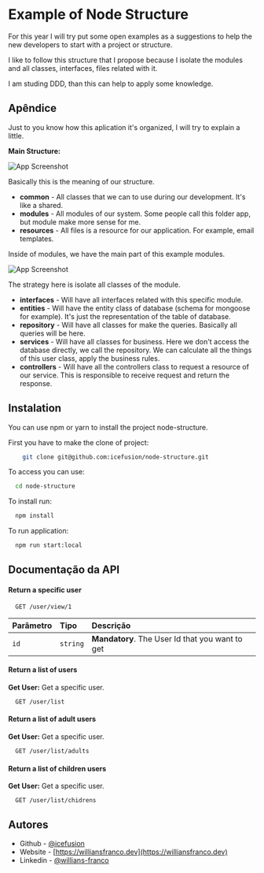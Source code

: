 
# Example of Node Structure

For this year I will try put some open examples as a suggestions to help the new developers to start with a project or structure.

I like to follow this structure that I propose because I isolate the modules and all classes, interfaces, files related with it.

I am studing DDD, than this can help to apply some knowledge.





## Apêndice

Just to you know how this aplication it's organized, I will try to explain a little.


**Main Structure:**

![App Screenshot](https://images2.imgbox.com/05/8f/ZeKegdVm_o.png)


Basically this is the meaning of our structure.

- **common** - All classes that we can to use during our development. It's like a shared.
- **modules** - All modules of our system. Some people call this folder app, but module make more sense for me.
- **resources** - All files is a resource for our application. For example, email templates.

Inside of modules, we have the main part of this example modules.

![App Screenshot](https://images2.imgbox.com/35/11/1slRllUt_o.png)

The strategy here is isolate all classes of the module.

- **interfaces** - Will have all interfaces related with this specific module.
- **entities** - Will have the entity class of database (schema for mongoose for example). It's just the representation of the table of database.
- **repository** - Will have all classes for make the queries. Basically all queries will be here.
- **services** - Will have all classes for business. Here we don't access the database directly, we call the repository. We can calculate all the things of this user class, apply the business rules.
- **controllers** - Will have all the controllers class to request a resource of our service. This is responsible to receive request and return the response.

## Instalation

You can use npm or yarn to install the project node-structure.

First you have to make the clone of project:

```bash
    git clone git@github.com:icefusion/node-structure.git
```

To access you can use:

```bash
  cd node-structure
```

To install run:

```bash
  npm install
```

To run application:

```bash
  npm run start:local
```
## Documentação da API

#### Return a specific user

```http
  GET /user/view/1
```

| Parâmetro   | Tipo       | Descrição                                   |
| :---------- | :--------- | :------------------------------------------ |
| `id`      | `string` | **Mandatory**. The User Id that you want to get |


#### Return a list of users

**Get User:** Get a specific user.

```http
  GET /user/list
```


#### Return a list of adult users

**Get User:** Get a specific user.

```http
  GET /user/list/adults
```


#### Return a list of children users

**Get User:** Get a specific user.

```http
  GET /user/list/chidrens
```
## Autores

- Github - [@icefusion](https://github.com/icefusion)
- Website - [https://williansfranco.dev](https://williansfranco.dev)
- Linkedin - [@willians-franco](https://www.linkedin.com/in/willians-franco/)

